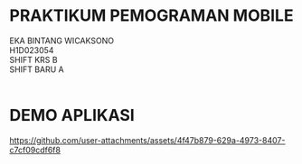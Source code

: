 # PRAKTIKUM PEMOGRAMAN MOBILE
EKA BINTANG WICAKSONO<br>
H1D023054<br>
SHIFT KRS B<br>
SHIFT BARU A<br>
<br>
# DEMO APLIKASI
https://github.com/user-attachments/assets/4f47b879-629a-4973-8407-c7cf09cdf6f8

